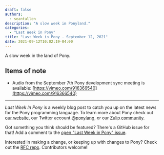 ```yaml
---
draft: false
authors:
  - seantallen
description: "A slow week in Ponyland."
categories:
  - "Last Week in Pony"
title: "Last Week in Pony - September 12, 2021"
date: 2021-09-12T10:02:19-04:00
---
```


A slow week in the land of Pony.
<!-- more -->

## Items of note

- Audio from the September 7th Pony development sync meeting is available: [https://vimeo.com/916366540](https://vimeo.com/916366540)

---

_Last Week In Pony_ is a weekly blog post to catch you up on the latest news for the Pony programming language. To learn more about Pony check out [our website](https://ponylang.io), our Twitter account [@ponylang](https://twitter.com/ponylang), or our [Zulip community](https://ponylang.zulipchat.com).

Got something you think should be featured? There's a GitHub issue for that! Add a comment to the [open "Last Week in Pony" issue](https://github.com/ponylang/ponylang.github.io/issues?q=is%3Aissue+is%3Aopen+label%3Alast-week-in-pony).

Interested in making a change, or keeping up with changes to Pony? Check out the [RFC repo](https://github.com/ponylang/rfcs). Contributors welcome!
